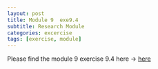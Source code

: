 ```yaml
---
layout: post
title: Module 9  exe9.4
subtitle: Research Module
categories: excercise
tags: [exercise, module]
---
```


[docs]:https://sudeshnaidoo.github.io/assets/pdf/Exa91D_ex9_4_completed2.xlsx

Please find the module 9 exercise 9.4 here -> [here][docs]

